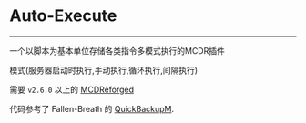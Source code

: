 # Auto-Execute
---------
一个以脚本为基本单位存储各类指令多模式执行的MCDR插件

模式(服务器启动时执行,手动执行,循环执行,间隔执行)

需要 `v2.6.0` 以上的 [MCDReforged](https://github.com/Fallen-Breath/MCDReforged)

代码参考了 Fallen-Breath 的 [QuickBackupM](https://github.com/TISUnion/QuickBackupM).
